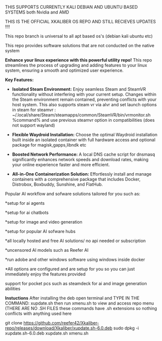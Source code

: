 
THIS SUPPORTS CURRENTLY KALI DEBIAN AND UBUNTU BASED SYSTEMS both Nvidia and AMD

THIS IS THE OFFICIAL XKALIBER OS REPO AND STILL RECIEVES UPDATES !!!!

This repo branch is universal to all apt based os's (debian kali ubuntu etc)

This repo provides software solutions that are not conducted on the native system



**Enhance your linux experience with this powerful utility repo!** This repo streamlines the process of upgrading and adding features to your linux system, ensuring a smooth and optimized user experience.

**Key Features:**

* **Isolated Steam Environment:**  Enjoy seamless Steam and SteamVR functionality without interfering with your current setup.  Changes within the Steam environment remain contained, preventing conflicts with your host system. This also supports steam vr via alvr and set launch options in steam for steamvr :  ~/.local/share/Steam/steamapps/common/SteamVR/bin/vrmonitor.sh %command%
and use previous steamvr option in compatibilities  (does not support wayland)
  
* **Flexible Waydroid Installation:** Choose the optimal Waydroid installation built inside an isolated container with full hardware access and optional package for magisk,gapps,libndk etc
  
* **Boosted Network Performance:**  A local DNS cache script for dnsmasq significantly enhances network speeds and download rates, making your online experience faster and more efficient.
  
* **All-in-One Containerization Solution:**  Effortlessly install and manage containers with a comprehensive package that includes Docker, Distrobox, Boxbuddy, Sunshine, and FlatHub.

Popular AI workflow and sofware solutions tailored for you such as:

*setup for ai agents

*setup for ai chatbots

*setup for image and video generation 

*setup for popular AI sofware hubs

*all locally hosted and free AI solutions/ no api needed or subscription

*uncensored AI models such as Reefer AI

*run adobe and other windows software using windows inside docker 

*All options are configured and are setup for you so you can just immediately enjoy the features provided 

support for pocket pcs such as steamdeck for ai and image generation abilities 

**Instuctions** After installing the deb open terminal and TYPE IN THE COMMAND: xupdate.sh
then run xmenu.sh to view and access repo menu 
(THERE ARE NO .SH FILES these commands have .sh extensions so nothing conflicts with anything used here

git clone https://github.com/reefer42/Xkaliber-repo/releases/download/Xkaliber/xupdate.sh-6.0.deb
sudo dpkg -i xupdate.sh-6.0.deb
xupdate.sh
xmenu.sh
